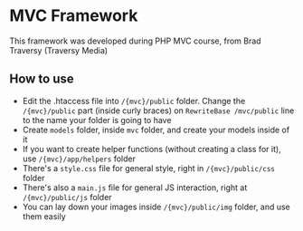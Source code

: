 
# MVC Framework

This framework was developed during PHP MVC course, from Brad Traversy (Traversy Media)

## How to use

* Edit the .htaccess file into `/{mvc}/public` folder. Change the `/{mvc}/public` part (inside curly braces) on `RewriteBase /mvc/public` line to the name your folder is going to have
* Create `models` folder, inside `mvc` folder, and create your models inside of it
* If you want to create helper functions (without creating a class for it), use `/{mvc}/app/helpers` folder
* There's a `style.css` file for general style, right in `/{mvc}/public/css` folder
* There's also a `main.js` file for general JS interaction, right at `/{mvc}/public/js` folder
* You can lay down your images inside `/{mvc}/public/img` folder, and use them easily